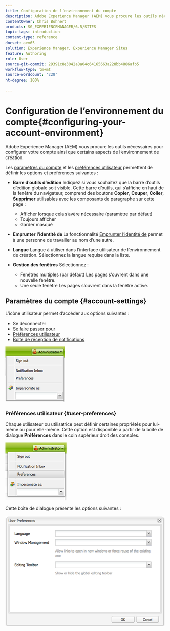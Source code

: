 ```yaml
---
title: Configuration de l’environnement du compte
description: Adobe Experience Manager (AEM) vous procure les outils nécessaires pour configurer votre compte ainsi que certains aspects de l’environnement de création.
contentOwner: Chris Bohnert
products: SG_EXPERIENCEMANAGER/6.5/SITES
topic-tags: introduction
content-type: reference
docset: aem65
solution: Experience Manager, Experience Manager Sites
feature: Authoring
role: User
source-git-commit: 29391c8e3042a8a04c64165663a228bb4886afb5
workflow-type: tm+mt
source-wordcount: '228'
ht-degree: 100%

---
```


# Configuration de l’environnement du compte{#configuring-your-account-environment}

Adobe Experience Manager (AEM) vous procure les outils nécessaires pour configurer votre compte ainsi que certains aspects de l’environnement de création.

Les [paramètres du compte](#account-settings) et les [préférences utilisateur](#user-preferences) permettent de définir les options et préférences suivantes :

* **Barre d’outils d’édition** Indiquez si vous souhaitez que la barre d’outils d’édition globale soit visible. Cette barre d’outils, qui s’affiche en haut de la fenêtre du navigateur, comprend des boutons **Copier**, **Couper**, **Coller**, **Supprimer** utilisables avec les composants de paragraphe sur cette page :

   * Afficher lorsque cela s’avère nécessaire (paramètre par défaut)
   * Toujours afficher
   * Garder masqué

* **Emprunter l’identité de**
La fonctionnalité [Emprunter l’identité de](/help/sites-administering/security.md#impersonating-another-user) permet à une personne de travailler au nom d’une autre.

* **Langue**
Langue à utiliser dans l’interface utilisateur de l’environnement de création. Sélectionnez la langue requise dans la liste.

* **Gestion des fenêtres**
Sélectionnez :

   * Fenêtres multiples (par défaut)
Les pages s’ouvrent dans une nouvelle fenêtre.
   * Une seule fenêtre
Les pages s’ouvrent dans la fenêtre active.

## Paramètres du compte {#account-settings}

L’icône utilisateur permet d’accéder aux options suivantes :

* Se déconnecter
* [Se faire passer pour](/help/sites-administering/security.md#impersonating-another-user)
* [Préférences utilisateur](#user-preferences)
* [Boîte de réception de notifications](/help/sites-classic-ui-authoring/author-env-inbox.md)

![chlimage_1-122](assets/chlimage_1-122.png)

### Préférences utilisateur {#user-preferences}

Chaque utilisateur ou utilisatrice peut définir certaines propriétés pour lui-même ou pour elle-même. Cette option est disponible à partir de la boîte de dialogue **Préférences** dans le coin supérieur droit des consoles.

![screen_shot_2012-02-08at105033am](assets/screen_shot_2012-02-08at105033am.png)

Cette boîte de dialogue présente les options suivantes :

![chlimage_1-123](assets/chlimage_1-123.png)
